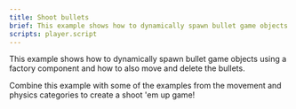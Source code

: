 ```yaml
---
title: Shoot bullets
brief: This example shows how to dynamically spawn bullet game objects using a factory component.
scripts: player.script
---
```


This example shows how to dynamically spawn bullet game objects using a factory component and how to also move and delete the bullets.

Combine this example with some of the examples from the movement and physics categories to create a shoot 'em up game!
